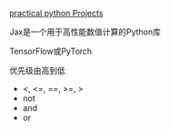 

[practical python Projects](https://practicalpython.yasoob.me/toc.html?continueFlag=e555c76cc73ffd314b95a45ef60a87b3)


Jax是一个用于高性能数值计算的Python库

TensorFlow或PyTorch

优先级由高到低
* <, <=, ==, >=, >
* not
* and
* or